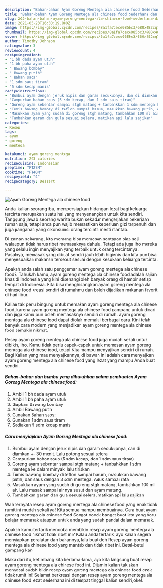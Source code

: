 ```yaml
---
description: "Bahan-bahan Ayam Goreng Mentega ala chinese food Sederhana dan Mudah Dibuat"
title: "Bahan-bahan Ayam Goreng Mentega ala chinese food Sederhana dan Mudah Dibuat"
slug: 263-bahan-bahan-ayam-goreng-mentega-ala-chinese-food-sederhana-dan-mudah-dibuat
date: 2021-05-23T16:50:19.880Z
image: https://img-global.cpcdn.com/recipes/8a1fa7cece085bc3/680x482cq70/ayam-goreng-mentega-ala-chinese-food-foto-resep-utama.jpg
thumbnail: https://img-global.cpcdn.com/recipes/8a1fa7cece085bc3/680x482cq70/ayam-goreng-mentega-ala-chinese-food-foto-resep-utama.jpg
cover: https://img-global.cpcdn.com/recipes/8a1fa7cece085bc3/680x482cq70/ayam-goreng-mentega-ala-chinese-food-foto-resep-utama.jpg
author: Timothy Johnson
ratingvalue: 3
reviewcount: 4
recipeingredient:
- "1 bh dada ayam utuh"
- "1 bh paha ayam utuh"
- " Bawang bombay"
- " Bawang putih"
- " Bahan saos"
- "1 sdm saus tiram"
- "5 sdm kecap manis"
recipeinstructions:
- "Bumbui ayam dengan jeruk nipis dan garam secukupnya, dan di diamkan +- 30 menit. Lalu potong sesuai selera"
- "Campurkan bahan saus (5 sdm kecap, dan 1 sdm saus tiram)"
- "Goreng ayam sebentar sampai stgh matang + tanbahkkan 1 sdm mentega ke dalam minyak, lalu tiriskan"
- "Tumis bawang bombay di teflon sampai harum, masukkan bawang putih, dan saus dengan 3 sdm mentega. Aduk sampai rata"
- "Masukkan ayam yang sudah di goreng stgh matang, tambahkan 100 ml air. Lalu masak sampai air nya susut dan ayam matang."
- "Tambahkan garam dan gula sesuai selera, matikan api lalu sajikan"
categories:
- Resep
tags:
- ayam
- goreng
- mentega

katakunci: ayam goreng mentega 
nutrition: 293 calories
recipecuisine: Indonesian
preptime: "PT27M"
cooktime: "PT40M"
recipeyield: "4"
recipecategory: Dessert

---
```



![Ayam Goreng Mentega ala chinese food](https://img-global.cpcdn.com/recipes/8a1fa7cece085bc3/680x482cq70/ayam-goreng-mentega-ala-chinese-food-foto-resep-utama.jpg)

Andai kalian seorang ibu, mempersiapkan hidangan lezat bagi keluarga tercinta merupakan suatu hal yang menyenangkan untuk kita sendiri. Tanggung jawab seorang  wanita bukan sekadar mengerjakan pekerjaan rumah saja, tetapi anda pun wajib memastikan keperluan gizi terpenuhi dan juga panganan yang dikonsumsi orang tercinta mesti mantab.

Di zaman  sekarang, kita memang bisa memesan santapan siap saji walaupun tidak harus ribet memasaknya dahulu. Tetapi ada juga lho mereka yang selalu ingin menyajikan yang terbaik untuk orang tercintanya. Pasalnya, memasak yang dibuat sendiri jauh lebih higienis dan kita pun bisa menyesuaikan makanan tersebut sesuai dengan kesukaan keluarga tercinta. 



Apakah anda salah satu penggemar ayam goreng mentega ala chinese food?. Tahukah kamu, ayam goreng mentega ala chinese food adalah sajian khas di Indonesia yang kini disenangi oleh banyak orang di hampir setiap tempat di Indonesia. Kita bisa menghidangkan ayam goreng mentega ala chinese food kreasi sendiri di rumahmu dan boleh dijadikan makanan favorit di hari libur.

Kalian tak perlu bingung untuk memakan ayam goreng mentega ala chinese food, karena ayam goreng mentega ala chinese food gampang untuk dicari dan juga kamu pun boleh memasaknya sendiri di rumah. ayam goreng mentega ala chinese food dapat diolah memalui berbagai cara. Kini telah banyak cara modern yang menjadikan ayam goreng mentega ala chinese food semakin nikmat.

Resep ayam goreng mentega ala chinese food juga mudah sekali untuk dibikin, lho. Kamu tidak perlu capek-capek untuk memesan ayam goreng mentega ala chinese food, tetapi Kita mampu menyajikan sendiri di rumah. Bagi Kalian yang mau menyajikannya, di bawah ini adalah cara menyajikan ayam goreng mentega ala chinese food yang lezat yang mampu Anda buat sendiri.

<!--inarticleads1-->

##### Bahan-bahan dan bumbu yang dibutuhkan dalam pembuatan Ayam Goreng Mentega ala chinese food:

1. Ambil 1 bh dada ayam utuh
1. Ambil 1 bh paha ayam utuh
1. Siapkan  Bawang bombay
1. Ambil  Bawang putih
1. Gunakan  Bahan saos:
1. Gunakan 1 sdm saus tiram
1. Sediakan 5 sdm kecap manis




<!--inarticleads2-->

##### Cara menyiapkan Ayam Goreng Mentega ala chinese food:

1. Bumbui ayam dengan jeruk nipis dan garam secukupnya, dan di diamkan +- 30 menit. Lalu potong sesuai selera
1. Campurkan bahan saus (5 sdm kecap, dan 1 sdm saus tiram)
1. Goreng ayam sebentar sampai stgh matang + tanbahkkan 1 sdm mentega ke dalam minyak, lalu tiriskan
1. Tumis bawang bombay di teflon sampai harum, masukkan bawang putih, dan saus dengan 3 sdm mentega. Aduk sampai rata
1. Masukkan ayam yang sudah di goreng stgh matang, tambahkan 100 ml air. Lalu masak sampai air nya susut dan ayam matang.
1. Tambahkan garam dan gula sesuai selera, matikan api lalu sajikan




Wah ternyata resep ayam goreng mentega ala chinese food yang enak tidak rumit ini mudah sekali ya! Kita semua mampu membuatnya. Cara buat ayam goreng mentega ala chinese food Sangat cocok banget buat kita yang baru belajar memasak ataupun untuk anda yang sudah pandai dalam memasak.

Apakah kamu tertarik mencoba membikin resep ayam goreng mentega ala chinese food nikmat tidak ribet ini? Kalau anda tertarik, ayo kalian segera menyiapkan peralatan dan bahannya, lalu buat deh Resep ayam goreng mentega ala chinese food yang mantab dan tidak ribet ini. Betul-betul gampang kan. 

Maka dari itu, ketimbang kita berlama-lama, ayo kita langsung buat resep ayam goreng mentega ala chinese food ini. Dijamin kalian tak akan menyesal sudah bikin resep ayam goreng mentega ala chinese food enak tidak rumit ini! Selamat berkreasi dengan resep ayam goreng mentega ala chinese food lezat sederhana ini di tempat tinggal kalian sendiri,oke!.

